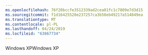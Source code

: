 ```yaml
---
ms.openlocfilehash: 76f20bccfe3512339ad2cea01fc1c7809e7d3d15
ms.sourcegitcommit: f1d16425528e237257ca3b58eb49217a514849ea
ms.translationtype: MT
ms.contentlocale: pl-PL
ms.lasthandoff: 04/24/2019
ms.locfileid: "63867734"
---
```

<span data-ttu-id="385d9-101">Windows XP</span><span class="sxs-lookup"><span data-stu-id="385d9-101">Windows XP</span></span>
